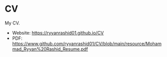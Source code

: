 # CV
My CV.
- Website: https://ryyanrashid01.github.io/CV
- PDF: https://www.github.com/ryyanrashid01/CV/blob/main/resource/Mohammad_Ryyan%20Rashid_Resume.pdf
